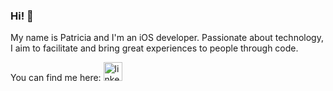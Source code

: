### Hi! 👋

My name is Patricia and I'm an iOS developer.
Passionate about technology, I aim to facilitate and bring great experiences to people through code.

You can find me here:
[<img src='https://cdn.jsdelivr.net/npm/simple-icons@3.0.1/icons/linkedin.svg' alt='linkedin' height='30'>](https://www.linkedin.com/in/https://www.linkedin.com/in/patriciacardozo//)  
